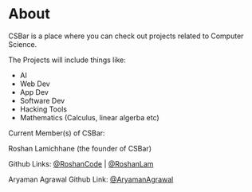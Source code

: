 # About
CSBar is a place where you can check out projects related to Computer Science. 

The Projects will include things like:

* AI 
* Web Dev
* App Dev
* Software Dev
* Hacking Tools
* Mathematics (Calculus, linear algerba etc)

Current Member(s) of CSBar:

Roshan Lamichhane (the founder of CSBar)

Github Links: [@RoshanCode](https://github.com/roshancode) | 
[@RoshanLam](https://github.com/roshanlam)

Aryaman Agrawal
Github Link: [@AryamanAgrawal](https://github.com/AryamanAgrawal)
